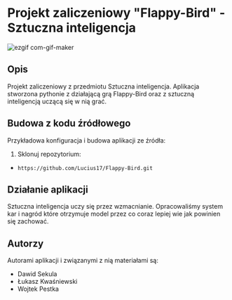 # Projekt zaliczeniowy "Flappy-Bird" - Sztuczna inteligencja
![ezgif com-gif-maker](https://user-images.githubusercontent.com/87764794/172450149-ef79a92c-48ac-4130-aa22-823396f5b5da.gif)

## Opis
Projekt zaliczeniowy z przedmiotu Sztuczna inteligencja. Aplikacja stworzona pythonie z działającą grą Flappy-Bird oraz z sztuczną inteligencją uczącą się w nią grać.

## Budowa z kodu źródłowego
Przykładowa konfiguracja i budowa aplikacji ze źródła:

1. Sklonuj repozytorium: 

  * `https://github.com/Lucius17/Flappy-Bird.git`

## Działanie aplikacji
Sztuczna inteligencja uczy się przez wzmacnianie. Opracowaliśmy system kar i nagród które otrzymuje model przez co coraz lepiej wie jak powinien się zachować.

## Autorzy

Autorami aplikacji i związanymi z nią materiałami są:
* Dawid Sekula
* Łukasz Kwaśniewski
* Wojtek Pestka
